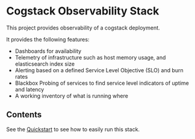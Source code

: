 # Cogstack Observability Stack

This project provides observability of a cogstack deployment.

It provides the following features:
- Dashboards for availability
- Telemetry of infrastructure such as host memory usage, and elasticsearch index size
- Alerting based on a defined Service Level Objective (SLO) and burn rates
- Blackbox Probing of services to find service level indicators of uptime and latency
- A working inventory of what is running where

## Contents

See the [Quickstart](./get-started/quickstart.md) to see how to easily run this stack.




